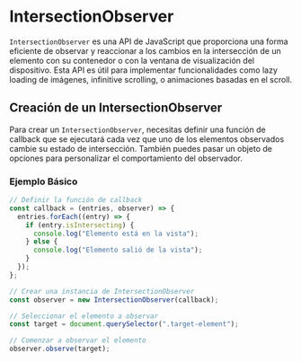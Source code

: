 # IntersectionObserver

`IntersectionObserver` es una API de JavaScript que proporciona una forma eficiente de observar y reaccionar a los cambios en la intersección de un elemento con su contenedor o con la ventana de visualización del dispositivo. Esta API es útil para implementar funcionalidades como lazy loading de imágenes, infinitive scrolling, o animaciones basadas en el scroll.

## Creación de un IntersectionObserver

Para crear un `IntersectionObserver`, necesitas definir una función de callback que se ejecutará cada vez que uno de los elementos observados cambie su estado de intersección. También puedes pasar un objeto de opciones para personalizar el comportamiento del observador.

### Ejemplo Básico

```javascript
// Definir la función de callback
const callback = (entries, observer) => {
  entries.forEach((entry) => {
    if (entry.isIntersecting) {
      console.log("Elemento está en la vista");
    } else {
      console.log("Elemento salió de la vista");
    }
  });
};

// Crear una instancia de IntersectionObserver
const observer = new IntersectionObserver(callback);

// Seleccionar el elemento a observar
const target = document.querySelector(".target-element");

// Comenzar a observar el elemento
observer.observe(target);
```

